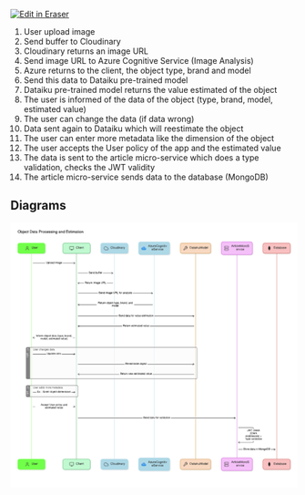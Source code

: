 <p><a target="_blank" href="https://app.eraser.io/workspace/wH909V76gldZvLJ2wu0G" id="edit-in-eraser-github-link"><img alt="Edit in Eraser" src="https://firebasestorage.googleapis.com/v0/b/second-petal-295822.appspot.com/o/images%2Fgithub%2FOpen%20in%20Eraser.svg?alt=media&amp;token=968381c8-a7e7-472a-8ed6-4a6626da5501"></a></p>

1. User upload image
2. Send buffer to Cloudinary
3. Cloudinary returns an image URL 
4. Send image URL to Azure Cognitive Service (Image Analysis)
5. Azure returns to the client, the object type, brand and model
6. Send this data to Dataiku pre-trained model 
7. Dataiku pre-trained model returns the value estimated of the object
8. The user is informed of the data of the object (type, brand, model, estimated value) 
9. The user can change the data (if data wrong)
10. Data sent again to Dataiku which will reestimate the object
11. The user can enter more metadata like the dimension of the object
12. The user accepts the User policy of the app and the estimated value
13. The data is sent to the article micro-service which does a type validation, checks the JWT validity 
14. The article micro-service sends data to the database (MongoDB)



<!-- eraser-additional-content -->
## Diagrams
<!-- eraser-additional-files -->
<a href="/UMLs/ad-creation-sequence-Object Data Processing and Estimation-1.eraserdiagram" data-element-id="0KlojEo345mW8zXV30yMz"><img src="/.eraser/wH909V76gldZvLJ2wu0G___Ik9umQOMUFhqdFIAZGOKv4xvRUO2___---diagram----a9a6efcf8daad86e3c8b635ab8f0398c-Object-Data-Processing-and-Estimation.png" alt="" data-element-id="0KlojEo345mW8zXV30yMz" /></a>
<!-- end-eraser-additional-files -->
<!-- end-eraser-additional-content -->
<!--- Eraser file: https://app.eraser.io/workspace/wH909V76gldZvLJ2wu0G --->